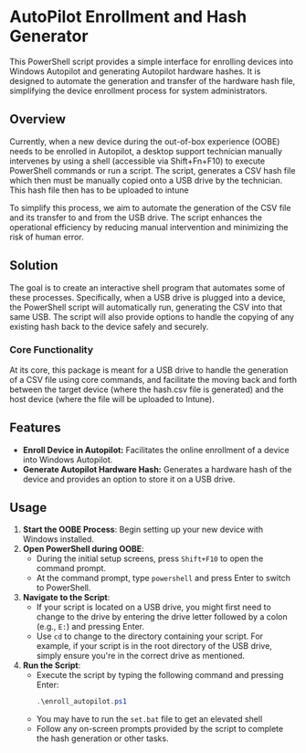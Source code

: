 # AutoPilot Enrollment and Hash Generator

This PowerShell script provides a simple interface for enrolling devices into Windows Autopilot and generating Autopilot hardware hashes. It is designed to automate the generation and transfer of the hardware hash file, simplifying the device enrollment process for system administrators.

## Overview

Currently, when a new device during the out-of-box experience (OOBE) needs to be enrolled in Autopilot, a desktop support technician manually intervenes by using a shell (accessible via Shift+Fn+F10) to execute PowerShell commands or run a script. The script, generates a CSV hash file which then must be manually copied onto a USB drive by the technician. This hash file then has to be uploaded to intune 

To simplify this process, we aim to automate the generation of the CSV file and its transfer to and from the USB drive. The script enhances the operational efficiency by reducing manual intervention and minimizing the risk of human error.

## Solution

The goal is to create an interactive shell program that automates some of these processes. Specifically, when a USB drive is plugged into a device, the PowerShell script will automatically run, generating the CSV into that same USB. The script will also provide options to handle the copying of any existing hash back to the device safely and securely.

### Core Functionality

At its core, this package is meant for a USB drive to handle the generation of a CSV file using core commands, and facilitate the moving back and forth between the target device (where the hash.csv file is generated) and the host device (where the file will be uploaded to Intune).

## Features

- **Enroll Device in Autopilot:** Facilitates the online enrollment of a device into Windows Autopilot.
- **Generate Autopilot Hardware Hash:** Generates a hardware hash of the device and provides an option to store it on a USB drive.

## Usage

1. **Start the OOBE Process**: Begin setting up your new device with Windows installed.
2. **Open PowerShell during OOBE**:
   - During the initial setup screens, press `Shift+F10` to open the command prompt.
   - At the command prompt, type `powershell` and press Enter to switch to PowerShell.
3. **Navigate to the Script**:
   - If your script is located on a USB drive, you might first need to change to the drive by entering the drive letter followed by a colon (e.g., `E:`) and pressing Enter.
   - Use `cd` to change to the directory containing your script. For example, if your script is in the root directory of the USB drive, simply ensure you're in the correct drive as mentioned.
4. **Run the Script**:
   - Execute the script by typing the following command and pressing Enter:
     ```powershell
     .\enroll_autopilot.ps1
     ```
   - You may have to run the `set.bat` file to get an elevated shell 
   - Follow any on-screen prompts provided by the script to complete the hash generation or other tasks.

